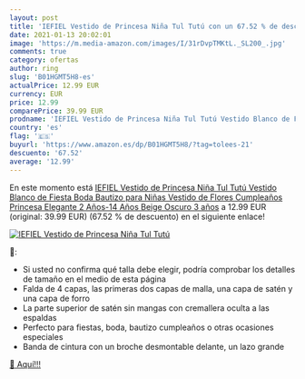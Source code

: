 ```yaml
---
layout: post
title: 'IEFIEL Vestido de Princesa Niña Tul Tutú con un 67.52 % de descuento'
date: 2021-01-13 20:02:01
image: 'https://m.media-amazon.com/images/I/31rDvpTMKtL._SL200_.jpg'
comments: true
category: ofertas
author: ring
slug: 'B01HGMT5H8-es'
actualPrice: 12.99 EUR
currency: EUR
price: 12.99
comparePrice: 39.99 EUR
prodname: 'IEFIEL Vestido de Princesa Niña Tul Tutú Vestido Blanco de Fiesta Boda Bautizo para Niñas Vestido de Flores Cumpleaños Princesa Elegante 2 Años-14 Años Beige Oscuro 3 años'
country: 'es'
flag: '🇪🇸'
buyurl: 'https://www.amazon.es/dp/B01HGMT5H8/?tag=tolees-21'
descuento: '67.52'
average: '12.99'
---
```


En este momento está [IEFIEL Vestido de Princesa Niña Tul Tutú Vestido Blanco de Fiesta Boda Bautizo para Niñas Vestido de Flores Cumpleaños Princesa Elegante 2 Años-14 Años Beige Oscuro 3 años](https://www.amazon.es/dp/B01HGMT5H8/?tag=tolees-21) a 12.99 EUR (original: 39.99 EUR) (67.52 %  de descuento) en el siguiente enlace!

[![IEFIEL Vestido de Princesa Niña Tul Tutú](https://m.media-amazon.com/images/I/31rDvpTMKtL._SL200_.jpg)](https://www.amazon.es/dp/B01HGMT5H8/?tag=tolees-21)

🔎:

- Si usted no confirma qué talla debe elegir, podría comprobar los detalles de tamaño en el medio de esta página
- Falda de 4 capas, las primeras dos capas de malla, una capa de satén y una capa de forro
- La parte superior de satén sin mangas con cremallera oculta a las espaldas
- Perfecto para fiestas, boda, bautizo cumpleaños o otras ocasiones especiales
- Banda de cintura con un broche desmontable delante, un lazo grande

[🛒 Aquí!!!](https://www.amazon.es/dp/B01HGMT5H8/?tag=tolees-21)
